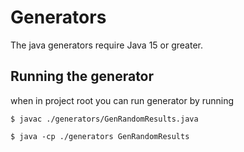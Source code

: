 # Generators

The java generators require Java 15 or greater.

## Running the generator

when in project root you can run generator by running

`$ javac ./generators/GenRandomResults.java`

`$ java -cp ./generators GenRandomResults`